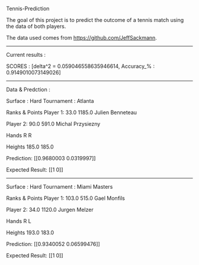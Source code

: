 Tennis-Prediction

The goal of this project is to predict the outcome of a tennis match using the data of both players.


The data used comes from https://github.com/JeffSackmann.

____________________________________
Current results :

SCORES :  [delta^2 = 0.059046558635946614, Accuracy_% : 0.9149010073149026]

____________________________________
Data & Predction :

Surface : Hard
Tournament : Atlanta

Ranks & Points
Player 1: 33.0 1185.0
Julien Benneteau

Player 2: 90.0 591.0
Michal Przysiezny

Hands
R R

Heights
185.0 185.0

Prediction:
[[0.9680003 0.0319997]]

Expected Result:
[[1 0]]

____________________________________

Surface : Hard
Tournament : Miami Masters

Ranks & Points
Player 1: 103.0 515.0
Gael Monfils

Player 2: 34.0 1120.0
Jurgen Melzer

Hands
R L

Heights
193.0 183.0

Prediction:
[[0.9340052  0.06599476]]

Expected Result:
[[1 0]]
